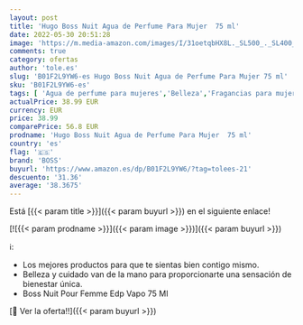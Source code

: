 ```yaml
---
layout: post
title: 'Hugo Boss Nuit Agua de Perfume Para Mujer  75 ml'
date: 2022-05-30 20:51:28
image: 'https://m.media-amazon.com/images/I/31oetqbHX8L._SL500_._SL400_.jpg'
comments: true
category: ofertas
author: 'tole.es'
slug: 'B01F2L9YW6-es Hugo Boss Nuit Agua de Perfume Para Mujer 75 ml'
sku: 'B01F2L9YW6-es'
tags: [ 'Agua de perfume para mujeres','Belleza','Fragancias para mujeres','Perfumes y fragancias','agua','boss','de','perfume','🇪🇸', ]
actualPrice: 38.99 EUR
currency: EUR
price: 38.99
comparePrice: 56.8 EUR
prodname: 'Hugo Boss Nuit Agua de Perfume Para Mujer  75 ml'
country: 'es'
flag: '🇪🇸'
brand: 'BOSS'
buyurl: 'https://www.amazon.es/dp/B01F2L9YW6/?tag=tolees-21'
descuento: '31.36'
average: '38.3675'
---
```


Está [{{< param title >}}]({{< param buyurl >}}) en el siguiente enlace!

[![{{< param prodname >}}]({{< param image >}})]({{< param buyurl >}})

ℹ️:

- Los mejores productos para que te sientas bien contigo mismo.
- Belleza y cuidado van de la mano para proporcionarte una sensación de bienestar única.
- Boss Nuit Pour Femme Edp Vapo 75 Ml

[🛒 Ver la oferta!!]({{< param buyurl >}})
